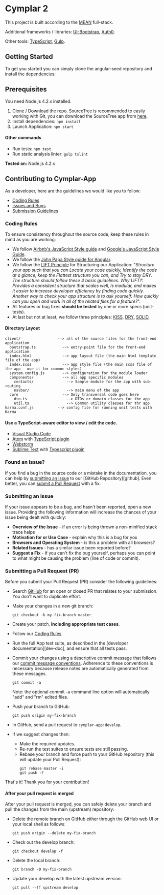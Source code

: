 # Cymplar 2

This project is built according to the [MEAN](https://en.wikipedia.org/wiki/MEAN_\(software_bundle\)) full-stack.

Additional frameworks / libraries: [UI-Bootstrap](https://angular-ui.github.io/bootstrap/), [Auth0](https://auth0.com/).

Other tools: [TypeScript](http://www.typescriptlang.org/), [Gulp](http://gulpjs.com/).

## Getting Started

To get you started you can simply clone the angular-seed repository and install the dependencies:

## Prerequisites

You need Node.js 4.2.x installed.

1. Clone / Download the repo. SourceTree is recommended to easily working with Git, you can download the SourceTree app from [here](https://www.sourcetreeapp.com/).
2. Install dependencies: ```npm install```
3. Launch Application: ```npm start```

#### Other commands
* Run tests: ```npm test```
* Run static analysis linter: ```gulp tslint``` 

**Tested on:** Node.js 4.2.x

## Contributing to Cymplar-App

As a developer, here are the guidelines we would like you to follow:

 - [Coding Rules](#rules)
 - [Issues and Bugs](#issue)
 - [Submission Guidelines](#submit-issue)
 
### <a name="rules"></a>Coding Rules
To ensure consistency throughout the source code, keep these rules in mind as you are working:

* We follow [Airbnb's JavaScript Style guide](https://github.com/airbnb/javascript) and
  [Google's JavaScript Style Guide](https://google.github.io/styleguide/javascriptguide.xml).
* We follow the [John Papa Style guide for Angular](https://github.com/johnpapa/angular-styleguide).
* We follow the [LIFT Principle](https://github.com/johnpapa/angular-styleguide#application-structure-lift-principle) for Structuring our Application: "_Structure your app such that you can Locate your code quickly, Identify the code at a glance, keep the Flattest structure you can, and Try to stay DRY. The structure should follow these 4 basic guidelines._
  _Why LIFT?: Provides a consistent structure that scales well, is modular, and makes it easier to increase developer efficiency by finding code quickly. Another way to check your app structure is to ask yourself: How quickly can you open and work in all of the related files for a feature?_".
* All features or bug fixes **should be tested** by one or more specs (unit-tests).
* At last but not at least, we follow three principles: [KISS](https://en.wikipedia.org/wiki/KISS_principle), [DRY](https://en.wikipedia.org/wiki/Don%27t_repeat_yourself), [SOLID](https://en.wikipedia.org/wiki/SOLID_\(object-oriented_design\)), 

#### Directory Layout

```
client/                 --> all of the source files for the front-end application
  bootstrap.ts            --> entry-point file for the front-end application
  index.html              --> app layout file (the main html template file of the app)
  index.scss              --> app style file (the main scss file of the app - use it for common styles)
  system.config.js        --> configuration for the module loader
  components/             --> all app specific modules
    contacts/               --> Sample module for the app with sub-routing
    navbar/                 --> main menu of the app
  core                    --> Only transversal code goes here
    dto.ts                  --> DTOs or domain classes for the app
    util.ts                 --> Common utility classes for thr app
karma.conf.js           --> config file for running unit tests with Karma
```

#### Use a TypeScript-aware editor to view / edit the code.
* [Visual Studio Code](https://code.visualstudio.com/)
* [Atom](https://atom.io/) with [TypeScript plugin](https://atom.io/packages/atom-typescript)
* [Webstorm](https://www.jetbrains.com/webstorm/download/)
* [Sublime Text](http://www.sublimetext.com) with [Typescript plugin](https://github.com/Microsoft/Typescript-Sublime-plugin#installation)

### <a name="issue"></a>Found an Issue?
If you find a bug in the source code or a mistake in the documentation, you can help by
[submitting an issue](#submit-issue) to our [GitHub Repository][github]. Even better, you can
[submit a Pull Request](#submit-pr) with a fix.

### <a name="submit-issue"></a>Submitting an Issue
If your issue appears to be a bug, and hasn't been reported, open a new issue.
Providing the following information will increase the chances of your issue being dealt with quickly:

* **Overview of the Issue** - if an error is being thrown a non-minified stack trace helps
* **Motivation for or Use Case** - explain why this is a bug for you
* **Browsers and Operating System** - is this a problem with all browsers?
* **Related Issues** - has a similar issue been reported before?
* **Suggest a Fix** - if you can't fix the bug yourself, perhaps you can point to what might be
  causing the problem (line of code or commit).
  
### <a name="submit-pr"></a>Submitting a Pull Request (PR)
Before you submit your Pull Request (PR) consider the following guidelines:

* Search [GitHub](https://github.com/Neulinet/cymplar-app/pulls) for an open or closed PR
  that relates to your submission. You don't want to duplicate effort.
* Make your changes in a new git branch:

     ```shell
     git checkout -b my-fix-branch master
     ```

* Create your patch, **including appropriate test cases**.
* Follow our [Coding Rules](#rules).
* Run the full App test suite, as described in the [developer documentation][dev-doc],
  and ensure that all tests pass.
* Commit your changes using a descriptive commit message that follows our
  [commit message conventions](#commit). Adherence to these conventions
  is necessary because release notes are automatically generated from these messages.

     ```shell
     git commit -a
     ```
  Note: the optional commit `-a` command line option will automatically "add" and "rm" edited files.

* Push your branch to GitHub:

    ```shell
    git push origin my-fix-branch
    ```

* In GitHub, send a pull request to `cymplar-app:develop`.
* If we suggest changes then:
  * Make the required updates.
  * Re-run the test suites to ensure tests are still passing.
  * Rebase your branch and force push to your GitHub repository (this will update your Pull Request):
    ```shell
    git rebase master -i
    git push -f
    ```

That's it! Thank you for your contribution!

#### After your pull request is merged

After your pull request is merged, you can safely delete your branch and pull the changes
from the main (upstream) repository:

* Delete the remote branch on GitHub either through the GitHub web UI or your local shell as follows:

    ```shell
    git push origin --delete my-fix-branch
    ```

* Check out the develop branch:

    ```shell
    git checkout develop -f
    ```

* Delete the local branch:

    ```shell
    git branch -D my-fix-branch
    ```

* Update your develop with the latest upstream version:

    ```shell
    git pull --ff upstream develop
    ```

